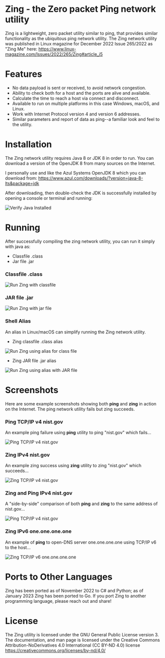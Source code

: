 # Zing - the Zero packet Ping network utility

Zing is a lightweight, zero packet utility similar to ping, that provides similar functionality as the ubiquitous ping network utility. The Zing network utility was published in Linux magazine for December 2022 Issue 265/2022 as "Zing Me" here: https://www.linux-magazine.com/Issues/2022/265/Zing#article_i5

Features
========

* No data payload is sent or received, to avoid network congestion.
* Ability to check both for a host and the ports are alive and available.
* Calculate the time to reach a host via connect and disconnect.
* Available to run on multiple platforms in this case Windows, macOS, and Linux.
* Work with Internet Protocol version 4 and version 6 addresses.
* Similar parameters and report of data as ping--a familiar look and feel to the utility.

Installation
============

The Zing network utility requires Java 8 or JDK 8 in order to run. You can download a version of the 
OpenJDK 8 from many sources on the Internet. 

I personally use and like the Azul Systems OpenJDK 8 which you can download from: https://www.azul.com/downloads/?version=java-8-lts&package=jdk 

After downloading, then double-check the JDK is successfully installed by opening a console or terminal and running:

![Verify Java Installed](https://raw.github.com/wgilreath/zing/master//screenshot_java_install_runs.png?raw=true "Verify Java installed")

Running
=======

After successfully compiling the zing network utility, you can run it simply with java as:

* Classfile .class
* Jar file .jar

### Classfile .class


![Run Zing with classfile](https://raw.github.com/wgilreath/zing/master/screenshot_zing_run_java_classfile.png?raw=true "Run Zing with classfile")



### JAR file .jar


![Run Zing with jar file](https://raw.github.com/wgilreath/zing/master/screenshot_zing_run_java_jarfile.png?raw=true "Run Zing with jar file")



### Shell Alias

An alias in Linux/macOS can simplify running the Zing network utility. 


* Zing classfile .class alias


![Run Zing using alias for class file](https://raw.github.com/wgilreath/zing/master/screenshot_alias_class_zing_run.png?raw=true "Run Zing using alias for class file")


* Zing JAR file .jar alias


![Run Zing using alias with JAR file](https://raw.github.com/wgilreath/zing/master/screenshot_alias_jar_zing_run.png?raw=true "Run Zing using alias with JAR file")



Screenshots
===========

Here are some example screenshots showing both **ping** and **zing** in action on the Internet. The ping network utility fails but zing succeeds.

### Ping TCP/IP v4 nist.gov

An example ping failure using **ping** utility to ping "nist.gov" which fails...

![Ping TCP/IP v4 nist.gov](https://raw.github.com/wgilreath/zing/master/screenshot_ping_tcp4_nistgov.png?raw=true "Ping nist.gov")

### Zing IPv4 nist.gov

An example zing success using **zing** utility to zing "nist.gov" which succeeds...

![Zing TCP/IP v4 nist.gov](https://raw.github.com/wgilreath/zing/master/screenshot_zing_tcp4_nistgov.png?raw=true "Zing nist.gov")

### Zing and Ping IPv4 nist.gov

A "side-by-side" comparison of both **ping** and **zing** to the same address of nist.gov...

![Ping TCP/IP v4 nist.gov](https://raw.github.com/wgilreath/zing/master/screenshot_zing_ping_tcp4_nistgov.png?raw=true "Zing and ping nist.gov")

### Zing IPv6 one.one.one.one

An example of **ping** to open-DNS server one.one.one.one using TCP/IP v6 to the host...

![Zing TCP/IP v6 one.one.one.one](https://raw.github.com/wgilreath/zing/master/screenshot_zing_tcp6_oneoneoneone.png?raw=true "Zing one.one.one.one")

Ports to Other Languages
===============================

Zing has been ported as of November 2022 to C# and Python; as of January 2023 Zing has been ported to Go. If you port Zing to another programming language, please reach out and share!

License
===============================

The Zing utility is licensed under the GNU General Public License version 3. The documentation, and man page is licensed under the Creative Commons Attribution-NoDerivatives 4.0 International (CC BY-ND 4.0) license https://creativecommons.org/licenses/by-nd/4.0/


